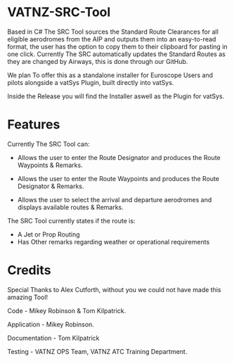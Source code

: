 # VATNZ-SRC-Tool
Based in C# The SRC Tool sources the Standard Route Clearances for all eligible aerodromes from the AIP and outputs them into an easy-to-read format, the user has the option to copy them to their clipboard for pasting in one click. Currently The SRC automatically updates the Standard Routes as they are changed by Airways, this is done through our GitHub.

We plan To offer this as a standalone installer for Euroscope Users and pilots alongside a vatSys Plugin, built directly into vatSys.

Inside the Release you will find the Installer aswell as the Plugin for vatSys.

# Features
Currently The SRC Tool can:

- Allows the user to enter the Route Designator and produces the Route Waypoints & Remarks.

- Allows the user to enter the Route Waypoints and produces the Route Designator & Remarks.

- Allows the user to select the arrival and departure aerodromes and displays available routes & Remarks.

The SRC Tool currently states if the route is:

- A Jet or Prop Routing                                                                     
- Has Other remarks regarding weather or operational requirements


# Credits

Special Thanks to Alex Cutforth, without you we could not have made this amazing Tool!

Code - Mikey Robinson & Tom Kilpatrick.

Application - Mikey Robinson.

Documentation - Tom Kilpatrick

Testing - VATNZ OPS Team, VATNZ ATC Training Department.




